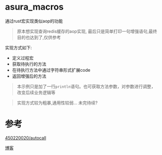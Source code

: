 # asura_macros

通过rust宏实现类似aop的功能
> 原本想实现查询redis缓存的aop实现, 最后只是简单打印一句增强语句,最终目的也达到了,仅供参考

实现方式如下:
* 定义过程宏
* 获取待执行的方法
* 在待执行方法中通过字符串形式扩展code
* 返回增强后的方法

> 本示例只是加了一行`println`语句。也可获取方法参数，对参数进行调整，改变后续业务逻辑等

> 实现方式较为粗暴,通用性较弱... 未完待续?
# 参考
[450220020/autocall](https://github.com/450220020/autocall)

[博客](https://www.cnblogs.com/praying/p/14520507.html)
